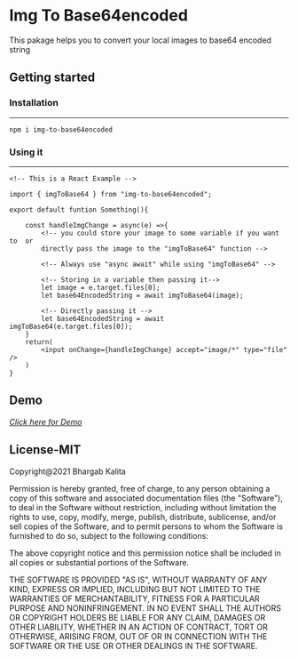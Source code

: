 # Img To Base64encoded

This pakage helps you to convert your local images to base64 encoded string

## Getting started

### **Installation**
---
`npm i img-to-base64encoded`

### **Using it**
---
```
<!-- This is a React Example -->

import { imgToBase64 } from "img-to-base64encoded";

export default funtion Something(){

    const handleImgChange = async(e) =>{
        <!-- you could store your image to some variable if you want to  or
        directly pass the image to the "imgToBase64" function -->

        <!-- Always use "async await" while using "imgToBase64" -->

        <!-- Storing in a variable then passing it-->
        let image = e.target.files[0];
        let base64EncodedString = await imgToBase64(image);

        <!-- Directly passing it -->
        let base64EncodedString = await imgToBase64(e.target.files[0]);
    }
    return(
        <input onChange={handleImgChange} accept="image/*" type="file" />
    )
}

```


**Demo**
---
*[Click here for Demo](https://codesandbox.io/s/objective-chaplygin-kolm2?file=/src/App.js)*


## **License-MIT**

Copyright@2021 Bhargab Kalita

Permission is hereby granted, free of charge, to any person obtaining a copy of this software and associated documentation files (the "Software"), to deal in the Software without restriction, including without limitation the rights to use, copy, modify, merge, publish, distribute, sublicense, and/or sell copies of the Software, and to permit persons to whom the Software is furnished to do so, subject to the following conditions:

The above copyright notice and this permission notice shall be included in all copies or substantial portions of the Software.

THE SOFTWARE IS PROVIDED "AS IS", WITHOUT WARRANTY OF ANY KIND, EXPRESS OR IMPLIED, INCLUDING BUT NOT LIMITED TO THE WARRANTIES OF MERCHANTABILITY, FITNESS FOR A PARTICULAR PURPOSE AND NONINFRINGEMENT. IN NO EVENT SHALL THE AUTHORS OR COPYRIGHT HOLDERS BE LIABLE FOR ANY CLAIM, DAMAGES OR OTHER LIABILITY, WHETHER IN AN ACTION OF CONTRACT, TORT OR OTHERWISE, ARISING FROM, OUT OF OR IN CONNECTION WITH THE SOFTWARE OR THE USE OR OTHER DEALINGS IN THE SOFTWARE.
